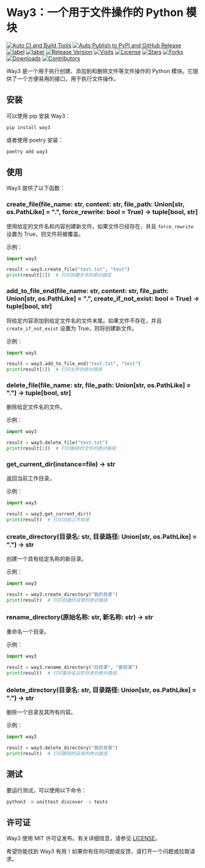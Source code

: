 # Way3：一个用于文件操作的 Python 模块

[![Auto CI and Build Tools](https://github.com/aboutmydreams/way3/actions/workflows/ci-test.yml/badge.svg)](https://github.com/aboutmydreams/way3/actions/workflows/ci-test.yml)
[![Auto Publish to PyPI and GitHub Release](https://github.com/aboutmydreams/way3/actions/workflows/release.yml/badge.svg)](https://github.com/aboutmydreams/way3/actions/workflows/release.yml)
[![label](https://img.shields.io/badge/%E4%B8%AD%E6%96%87%E6%96%87%E6%A1%A3-ZH-brightgreen)](https://github.com/aboutmydreams/way3/blob/main/README_ZH.md)
[![label](https://img.shields.io/badge/English-EN-brightgreen)](https://github.com/aboutmydreams/way3/blob/main/README.md)
[![Release Version](https://img.shields.io/github/release/aboutmydreams/way3.svg)](https://github.com/aboutmydreams/way3/releases)
[![Visits](https://komarev.com/ghpvc/?username=aboutmydreams&repo=way3)](https://github.com/aboutmydreams/way3)
[![License](https://img.shields.io/github/license/aboutmydreams/way3.svg)](https://github.com/aboutmydreams/way3/license)
[![Stars](https://img.shields.io/github/stars/aboutmydreams/way3.svg)](https://github.com/aboutmydreams/way3/stargazers)
[![Forks](https://img.shields.io/github/forks/aboutmydreams/way3.svg)](https://github.com/aboutmydreams/way3/network)
[![Downloads](https://pepy.tech/badge/way3)](https://pepy.tech/project/way3)
[![Contributors](https://img.shields.io/github/contributors/aboutmydreams/way3.svg)](https://github.com/aboutmydreams/way3/graphs/contributors)

Way3 是一个用于执行创建、添加到和删除文件等文件操作的 Python 模块。它提供了一个方便易用的接口，用于执行文件操作。

## 安装

可以使用 pip 安装 Way3：

```bash
pip install way3
```

或者使用 poetry 安装：

```bash
poetry add way3 
```

## 使用

Way3 提供了以下函数：

### create_file(file_name: str, content: str, file_path: Union[str, os.PathLike] = ".", force_rewrite: bool = True) -> tuple[bool, str]

使用给定的文件名和内容创建新文件。如果文件已经存在，并且 `force_rewrite` 设置为 True，则文件将被覆盖。

示例：

```python
import way3

result = way3.create_file("test.txt", "test")
print(result[1])  # 打印创建文件的绝对路径
```

### add_to_file_end(file_name: str, content: str, file_path: Union[str, os.PathLike] = ".", create_if_not_exist: bool = True) -> tuple[bool, str]

将给定内容添加到给定文件名的文件末尾。如果文件不存在，并且 `create_if_not_exist` 设置为 True，则将创建新文件。

示例：

```python
import way3

result = way3.add_to_file_end("test.txt", "test")
print(result[1])  # 打印文件的绝对路径
```

### delete_file(file_name: str, file_path: Union[str, os.PathLike] = ".") -> tuple[bool, str]

删除给定文件名的文件。

示例：

```python
import way3

result = way3.delete_file("test.txt")
print(result[1])  # 打印删除的文件的绝对路径
```

### get_current_dir(instance=__file__) -> str

返回当前工作目录。

示例：

```python
import way3

result = way3.get_current_dir()
print(result)  # 打印当前工作目录
```

### create_directory(目录名: str, 目录路径: Union[str, os.PathLike] = ".") -> str

创建一个具有给定名称的新目录。

示例：

```python
import way3

result = way3.create_directory("我的目录")
print(result)  # 打印创建的目录的绝对路径
```

### rename_directory(原始名称: str, 新名称: str) -> str

重命名一个目录。

示例：

```python
import way3

result = way3.rename_directory("旧目录", "新目录")
print(result)  # 打印重命名后的目录的绝对路径
```

### delete_directory(目录名: str, 目录路径: Union[str, os.PathLike] = ".") -> str

删除一个目录及其所有内容。

示例：

```python
import way3

result = way3.delete_directory("我的目录")
print(result)  # 打印删除的目录的绝对路径
```

## 测试

要运行测试，可以使用以下命令：

```bash
python3 -m unittest discover -s tests
```

## 许可证

Way3 使用 MIT 许可证发布。有关详细信息，请参见 [LICENSE](LICENSE)。

希望你能找到 Way3 有用！如果你有任何问题或反馈，请打开一个问题或拉取请求。
